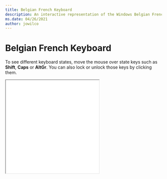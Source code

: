 ```yaml
---
title: Belgian French Keyboard
description: An interactive representation of the Windows Belgian French keyboard. To see different keyboard states, click or move the mouse over the state keys.
ms.date: 04/26/2021
author: jowilco
---
```


# Belgian French Keyboard

To see different keyboard states, move the mouse over state keys such as **Shift**, **Caps** or **AltGr**. You can also lock or unlock those keys by clicking them.

<iframe src="kbdbe_2.html" height="300"></iframe>
